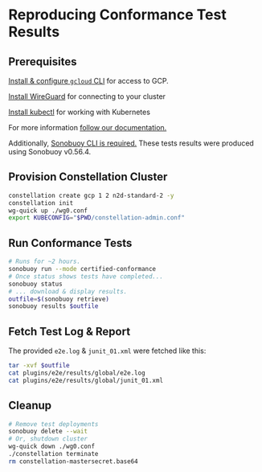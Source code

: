 # Reproducing Conformance Test Results

## Prerequisites

[Install & configure `gcloud` CLI](https://cloud.google.com/sdk/gcloud) for access to GCP.

[Install WireGuard](https://www.wireguard.com/install/) for connecting to your cluster

[Install kubectl](https://kubernetes.io/docs/tasks/tools/install-kubectl-linux/) for working with Kubernetes

For more information [follow our documentation.](https://constellation-docs.edgeless.systems/6c320851-bdd2-41d5-bf10-e27427398692/#/getting-started/install)

Additionally, [Sonobuoy CLI is required.](https://github.com/vmware-tanzu/sonobuoy/releases)
These tests results were produced using Sonobuoy v0.56.4.

## Provision Constellation Cluster

```sh
constellation create gcp 1 2 n2d-standard-2 -y
constellation init
wg-quick up ./wg0.conf
export KUBECONFIG="$PWD/constellation-admin.conf"
```

## Run Conformance Tests

```sh
# Runs for ~2 hours.
sonobuoy run --mode certified-conformance
# Once status shows tests have completed...
sonobuoy status
# ... download & display results.
outfile=$(sonobuoy retrieve)
sonobuoy results $outfile
```

## Fetch Test Log & Report

The provided `e2e.log` & `junit_01.xml` were fetched like this:

```sh
tar -xvf $outfile
cat plugins/e2e/results/global/e2e.log
cat plugins/e2e/results/global/junit_01.xml
```

## Cleanup

```sh
# Remove test deployments
sonobuoy delete --wait
# Or, shutdown cluster
wg-quick down ./wg0.conf
./constellation terminate
rm constellation-mastersecret.base64
```
